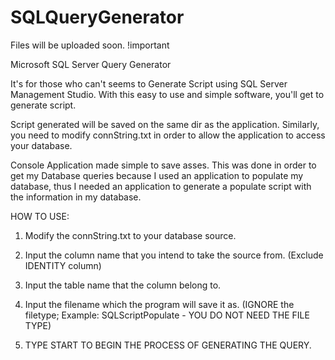 SQLQueryGenerator
=================

Files will be uploaded soon. !important

Microsoft SQL Server Query Generator

It's for those who can't seems to Generate Script using SQL Server Management Studio.
With this easy to use and simple software, you'll get to generate script.

Script generated will be saved on the same dir as the application. Similarly, you need to
modify connString.txt in order to allow the application to access your database.

Console Application made simple to save asses. This was done in order to get my Database queries because
I used an application to populate my database, thus I needed an application to generate a populate script
with the information in my database.


HOW TO USE:

1) Modify the connString.txt to your database source.

2) Input the column name that you intend to take the source from. (Exclude IDENTITY column)

3) Input the table name that the column belong to.

4) Input the filename which the program will save it as. (IGNORE the filetype; Example: SQLScriptPopulate - YOU DO NOT NEED THE FILE TYPE)

5) TYPE START TO BEGIN THE PROCESS OF GENERATING THE QUERY.

